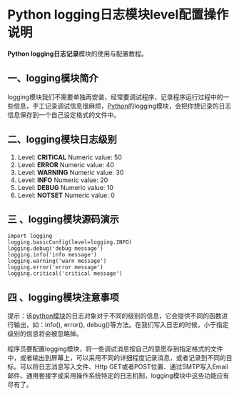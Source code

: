 # Python logging日志模块level配置操作说明

**Python logging日志记录**模块的使用与配置教程。

## 一、logging模块简介

logging模块我们不需要单独再安装，经常要调试程序，记录程序运行过程中的一些信息，手工记录调试信息很麻烦，[Python](http://www.iplaypy.com/)的logging模块，会把你想记录的日志信息保存到一个自己设定格式的文件中。

## 二、logging模块日志级别

1. Level:  **CRITICAL** Numeric value: 50 
2. Level:  **ERROR**     Numeric value: 40
3. Level:  **WARNING** Numeric value: 30 
4. Level:  **INFO**          Numeric value: 20
5. Level:  **DEBUG**      Numeric value: 10
6. Level:  **NOTSET**    Numeric value: 0

## 三 、logging模块源码演示

```
import logging
logging.basicConfig(level=logging.INFO)
logging.debug('debug message')
logging.info('info message')
logging.warning('warn message')
logging.error('error message')
logging.critical('critical message')
```

## 四 、logging模块注意事项

提示：该[python模块](http://www.iplaypy.com/module/)的日志对象对于不同的级别的信息，它会提供不同的函数进行输出，如：info(), error(), debug()等方法。在我们写入日志的时候，小于指定级别的信息将会被忽略掉。

程序员要配置logging模块，将一些调试消息按自己的意愿存到指定格式的文件中，或者输出到屏幕上，可以采用不同的详细程度记录消息，或者记录到不同的目标。可以将日志消息写入文件、Http GET或者POST位置、通过SMTP写入Email邮件、通用套接字或采用操作系统特定的日志机制，logging模块中这些功能应有尽有了。